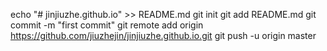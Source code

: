 echo "# jinjiuzhe.github.io" >> README.md
git init
git add README.md
git commit -m "first commit"
git remote add origin https://github.com/jiuzhejin/jinjiuzhe.github.io.git
git push -u origin master
